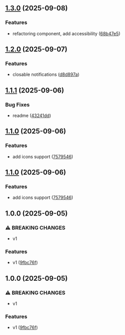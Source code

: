 ## [1.3.0](https://github.com/MonsPavel/vuetifications/compare/v1.2.0...v1.3.0) (2025-09-08)

### Features

* refactoring component, add accessibility ([68b47e5](https://github.com/MonsPavel/vuetifications/commit/68b47e596a8eb6c222a328a883853a7f240fe133))

## [1.2.0](https://github.com/MonsPavel/vuetifications/compare/v1.1.1...v1.2.0) (2025-09-07)

### Features

* closable notifications ([d8d897a](https://github.com/MonsPavel/vuetifications/commit/d8d897afb52ba303bb861732b029a08abe7f7bf1))

## [1.1.1](https://github.com/MonsPavel/vuetifications/compare/v1.1.0...v1.1.1) (2025-09-06)

### Bug Fixes

* readme ([43241dd](https://github.com/MonsPavel/vuetifications/commit/43241dd7f6b053c2a449366f3c69a2f0456a529e))

## [1.1.0](https://github.com/MonsPavel/vuetifications/compare/v1.0.0...v1.1.0) (2025-09-06)

### Features

* add icons support ([7579546](https://github.com/MonsPavel/vuetifications/commit/757954655506869b18ca6869ffcd97caf7ac0422))

## [1.1.0](https://github.com/MonsPavel/vuetifications/compare/v1.0.0...v1.1.0) (2025-09-06)

### Features

* add icons support ([7579546](https://github.com/MonsPavel/vuetifications/commit/757954655506869b18ca6869ffcd97caf7ac0422))

## 1.0.0 (2025-09-05)

### ⚠ BREAKING CHANGES

* v1

### Features

* v1 ([9fbc76f](https://github.com/MonsPavel/vuetifications/commit/9fbc76f6e58e06c0f3aea82bbe0a55fc0a101216))

## 1.0.0 (2025-09-05)

### ⚠ BREAKING CHANGES

* v1

### Features

* v1 ([9fbc76f](https://github.com/MonsPavel/vuetifications/commit/9fbc76f6e58e06c0f3aea82bbe0a55fc0a101216))
